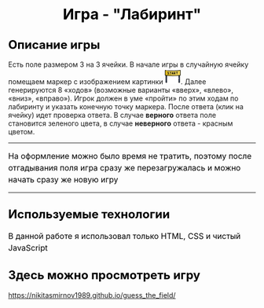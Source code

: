 # <center><span style="color: black; font-size: 30px">Игра - "Лабиринт"</span></center>

## <span style="color: black; font-size: 24px">Описание игры</span>
Есть поле размером 3 на 3 ячейки. В начале игры в случайную ячейку помещаем маркер c изображением картинки ![start](start.png). Далее генерируются 8 «ходов» (возможные варианты «вверх», «влево», «вниз», «вправо»). Игрок должен в уме «пройти» по этим ходам по лабиринту и указать конечную точку маркера.
После ответа (клик на ячейку) идет проверка ответа. В случае **верного** ответа поле становится зеленого цвета, в случае **неверного** ответа - красным цветом.

----
<span style="color: black; font-size: 16px; line-height: 1.5">На оформление можно было время не тратить, поэтому после отгадывания поля игра сразу же перезагружалась и можно начать сразу же новую игру</span>

-----

## <span style="color: black; font-size: 24px">Используемые технологии</span>
<span style="color: black; font-size: 16px; line-height: 1.5">В данной работе я использовал только HTML, CSS и чистый JavaScript
</span>


## <span style="color: black; font-size: 24px">Здесь можно просмотреть игру</span>
https://nikitasmirnov1989.github.io/guess_the_field/
</span>
